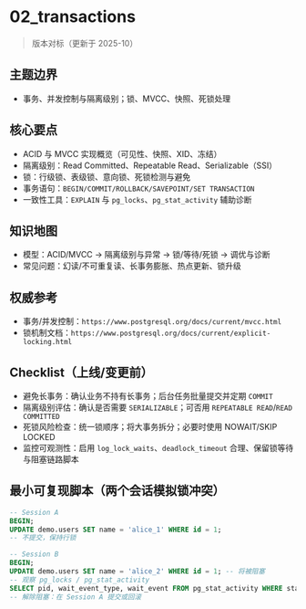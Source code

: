 ﻿# 02_transactions

> 版本对标（更新于 2025-10）

## 主题边界

- 事务、并发控制与隔离级别；锁、MVCC、快照、死锁处理

## 核心要点

- ACID 与 MVCC 实现概览（可见性、快照、XID、冻结）
- 隔离级别：Read Committed、Repeatable Read、Serializable（SSI）
- 锁：行级锁、表级锁、意向锁、死锁检测与避免
- 事务语句：`BEGIN/COMMIT/ROLLBACK/SAVEPOINT/SET TRANSACTION`
- 一致性工具：`EXPLAIN` 与 `pg_locks`、`pg_stat_activity` 辅助诊断

## 知识地图

- 模型：ACID/MVCC → 隔离级别与异常 → 锁/等待/死锁 → 调优与诊断
- 常见问题：幻读/不可重复读、长事务膨胀、热点更新、锁升级

## 权威参考

- 事务/并发控制：`https://www.postgresql.org/docs/current/mvcc.html`
- 锁机制文档：`https://www.postgresql.org/docs/current/explicit-locking.html`

## Checklist（上线/变更前）

- 避免长事务：确认业务不持有长事务；后台任务批量提交并定期 `COMMIT`
- 隔离级别评估：确认是否需要 `SERIALIZABLE`；可否用 `REPEATABLE READ`/`READ COMMITTED`
- 死锁风险检查：统一锁顺序；将大事务拆分；必要时使用 NOWAIT/SKIP LOCKED
- 监控可观测性：启用 `log_lock_waits`、`deadlock_timeout` 合理、保留锁等待与阻塞链路脚本

## 最小可复现脚本（两个会话模拟锁冲突）

```sql
-- Session A
BEGIN;
UPDATE demo.users SET name = 'alice_1' WHERE id = 1;
-- 不提交，保持行锁

-- Session B
BEGIN;
UPDATE demo.users SET name = 'alice_2' WHERE id = 1; -- 将被阻塞
-- 观察 pg_locks / pg_stat_activity
SELECT pid, wait_event_type, wait_event FROM pg_stat_activity WHERE state <> 'idle';
-- 解除阻塞：在 Session A 提交或回滚
```
